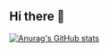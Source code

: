 ## Hi there 👋

[![Anurag's GitHub stats](https://github-readme-stats-three-gold-40.vercel.app/api?username=maxenceboissieux)](https://github.com/anuraghazra/github-readme-stats)
